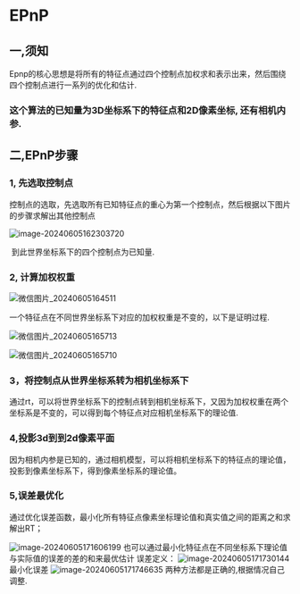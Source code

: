 # EPnP

## 一,须知

Epnp的核心思想是将所有的特征点通过四个控制点加权求和表示出来，然后围绕四个控制点进行一系列的优化和估计.

### 这个算法的已知量为3D坐标系下的特征点和2D像素坐标, 还有相机内参.

## 二,EPnP步骤

### 1, 先选取控制点

​	控制点的选取，先选取所有已知特征点的重心为第一个控制点，然后根据以下图片的步骤求解出其他控制点

![image-20240605162303720](/home/mayuqi/.config/Typora/typora-user-images/image-20240605162303720.png)

​	到此世界坐标系下的四个控制点为已知量.

### 2, 计算加权权重

![微信图片_20240605164511](/home/mayuqi/Desktop/微信图片_20240605164511.jpg)

 一个特征点在不同世界坐标系下对应的加权权重是不变的，以下是证明过程.

![微信图片_20240605165713](/home/mayuqi/Desktop/微信图片_20240605165713.jpg)

![微信图片_20240605165710](/home/mayuqi/Desktop/微信图片_20240605165710.jpg)

### 3，将控制点从世界坐标系转为相机坐标系下

通过rt，可以将世界坐标系下的控制点转到相机坐标系下，又因为加权权重在两个坐标系是不变的，可以得到每个特征点对应相机坐标系下的理论值.

### 4,投影3d到到2d像素平面

因为相机内参是已知的，通过相机模型，可以将相机坐标系下的特征点的理论值，投影到像素坐标系下，得到像素坐标系的理论值。

### 5,误差最优化

通过优化误差函数，最小化所有特征点像素坐标理论值和真实值之间的距离之和求解出RT；

![image-20240605171606199](/home/mayuqi/.config/Typora/typora-user-images/image-20240605171606199.png)
也可以通过最小化特征点在不同坐标系下理论值与实际值的误差的差的和来最优估计
误差定义：
![image-20240605171730144](/home/mayuqi/.config/Typora/typora-user-images/image-20240605171730144.png)
最小化误差
![image-20240605171746635](/home/mayuqi/.config/Typora/typora-user-images/image-20240605171746635.png)
两种方法都是正确的,根据情况自己调整.
